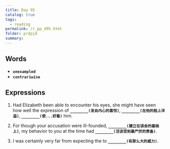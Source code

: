 ```yaml
---
title: Day 95
catalog: true
tags: 
  - reading
permalink: /r_pp_d95.html
folder: prdpjd
summary: 
---
```


## Words

-   <b data-toggle="tooltip" data-original-title="{{site.data.glossary.unexampled}}">`unexampled`</b>
-   <b data-toggle="tooltip" data-original-title="{{site.data.glossary.contrariwise}}">`contrariwise`</b>


## Expressions

1.  Had Elizabeth been able to encounter his eyes, she might have seen how well the expression of <b data-toggle="tooltip" data-original-title="{{site.data.answers.d95_a}}">`________(发自内心的喜悦)`</b>, <b data-toggle="tooltip" data-original-title="{{site.data.answers.d95_a2}}">`________(在他的脸上洋溢)`</b>, <b data-toggle="tooltip" data-original-title="{{site.data.answers.d95_a3}}">`________(使...好看)`</b> him.

2.  For though your accusation were ill-founded, <b data-toggle="tooltip" data-original-title="{{site.data.answers.d95_b}}">`________(建立在误会的基础上)`</b>, my behavior to you at the time had <b data-toggle="tooltip" data-original-title="{{site.data.answers.d95_b2}}">`________(活该受到最严厉的责备)`</b>.

3.  I was certainly very far from expecting the to <b data-toggle="tooltip" data-original-title="{{site.data.answers.d95_c}}">`________(有那么大的威力)`</b>.


